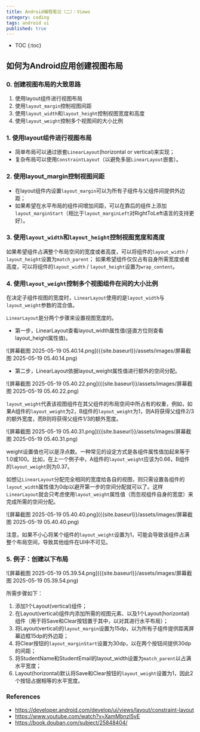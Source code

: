 ```yaml
---
title: Android编程笔记（二）：Views
category: coding
tags: android ui
published: true
---
```


* TOC
{:toc}

## 如何为Android应用创建视图布局

### 0. 创建视图布局的大致思路

1. 使用layout组件进行视图布局
2. 使用`layout_margin`控制视图间距
3. 使用`layout_width`和`layout_height`控制视图宽度和高度
4. 使用`layout_weight`控制多个视图间的大小比例

### 1. 使用layout组件进行视图布局

- 简单布局可以通过嵌套`LinearLayout`(horizontal or vertical)来实现；
- 复杂布局可以使用`ConstraintLayout`（以避免多层`LinearLayout`嵌套）。

### 2. 使用layout_margin控制视图间距

- 在layout组件内设置`layout_margin`可以为所有子组件与父组件间提供外边距；
- 如果希望在水平布局的组件间增加间距，可以在靠后的组件上添加`layout_marginStart`（相比于`layout_marginLeft`对RightToLeft语言的支持更好）。

### 3. 使用`layout_width`和`layout_height`控制视图宽度和高度

如果希望组件占满整个布局空间的宽度或者高度，可以将组件的`layout_width` / `layout_height`设置为`match_parent`；
如果希望组件仅仅占有自身所需宽度或者高度，可以将组件的`layout_width` / `layout_height`设置为`wrap_content`。

### 4. 使用`layout_weight`控制多个视图组件在间的大小比例

在决定子组件视图的宽度时，`LinearLayout`使用的是`layout_width`与`layout_weight`参数的混合值。

`LinearLayout`是分两个步骤来设置视图宽度的。

- 第一步，LinearLayout查看layout_width属性值(竖直方位则查看layout_height属性值)。

![屏幕截图 2025-05-19 05.40.14.png]({{site.baseurl}}/assets/images/屏幕截图 2025-05-19 05.40.14.png)

- 第二步，LinearLayout依据layout_weight属性值进行额外的空间分配。

![屏幕截图 2025-05-19 05.40.22.png]({{site.baseurl}}/assets/images/屏幕截图 2025-05-19 05.40.22.png)

`layout_weight`代表该视图组件在其父组件的布局空间中所占有的权重，例如，如果A组件的`layout_weight`为2，B组件的`layout_weight`为1，则A将获得父组件2/3的额外宽度，而B则将获得父组件1/3的额外宽度。

![屏幕截图 2025-05-19 05.40.31.png]({{site.baseurl}}/assets/images/屏幕截图 2025-05-19 05.40.31.png)

weight设置值也可以是浮点数。一种常见的设定方式是各组件属性值加起来等于1.0或100。比如，在上一个例子中，A组件的`layout_weight`应该为0.66，B组件的`layout_weight`则为0.37。

如想让`LinearLayout`分配完全相同的宽度给各自的视图，则只需设置各组件的`layout_width`属性值为0dp以避开第一步的空间分配就可以了。这样`LinearLayout`就会只考虑使用`layout_weight`属性值（而忽视组件自身的宽度）来完成所需的空间分配。

![屏幕截图 2025-05-19 05.40.40.png]({{site.baseurl}}/assets/images/屏幕截图 2025-05-19 05.40.40.png)


注意，如果不小心将某个组件的`layout_weight`设置为1，可能会导致该组件占满整个布局空间，导致其他组件在UI中不可见。

### 5. 例子：创建以下布局

![屏幕截图 2025-05-19 05.39.54.png]({{site.baseurl}}/assets/images/屏幕截图 2025-05-19 05.39.54.png)


所需步骤如下：

1. 添加1个Layout(vertical)组件；
2. 在Layout(vertical)组件内添加所需的视图元素、以及1个Layout(horizontal)组件（用于将Save和Clear按钮置于其中，以对其进行水平布局）；
3. 将Layout(vertical)的`layout_margin`设置为15dp，以为所有子组件提供距离屏幕边框15dp的外边距；
4. 将Clear按钮的`layout_marginStart`设置为30dp，以在两个按钮间提供30dp的间距；
5. 将StudentName和StudentEmail的layout_width设置为`match_parent`以占满水平宽度；
6. Layout(horizontal)默认将Save和Clear按钮的`layout_weight`设置为1，因此2个按钮占据相等的水平宽度。

### References

- https://developer.android.com/develop/ui/views/layout/constraint-layout
- https://www.youtube.com/watch?v=XamMbnzI5vE
- https://book.douban.com/subject/25848404/
